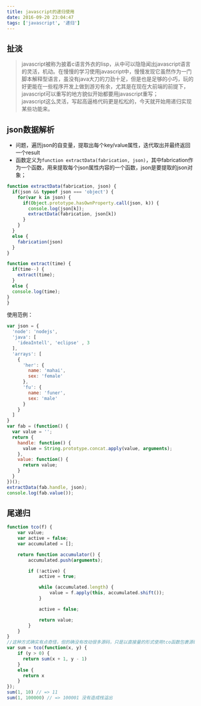 ```yaml
---
title: javascript的递归使用
date: 2016-09-20 23:04:47
tags: ['javascript', '递归']
---
```

## 扯淡
> javascript被称为披着c语言外衣的lisp，从中可以隐隐闻出javascript语言的灵活，机动。在慢慢的学习使用javascript中，慢慢发现它虽然作为一门脚本解释型语言，虽没有java大刀的刀劲十足，但是也是足够的小巧，玩的好更能在一些程序开发上做到游刃有余，尤其是在现在大前端的前提下，javascript可以重写的地方貌似开始都要用javascript重写；  
javascript这么灵活，写起高逼格代码更是松松的，今天就开始用递归实现某些功能来。
<!--more-->
## json数据解析
- 问题，遍历json的自变量，提取出每个key/value属性，迭代取出并最终返回一个result
- 函数定义为`function extractData(fabrication, json)`，其中fabrication作为一个函数，用来提取每个json属性内容的一个函数，json是要提取的json对象；
``` javascript
function extractData(fabrication, json) {
  if(json && typeof json === 'object') {
    for(var k in json) {
      if(Object.prototype.hasOwnProperty.call(json, k)) {
        console.log(json[k]);
        extractData(fabrication, json[k])
      }
    }
  }
  else {
    fabrication(json)
  }
}

function extract(time) {
  if(time--) {
    extract(time);
  }
  else {
  console.log(time);
}
}
```
使用范例：
``` javascript
var json = {
  'node': 'nodejs',
  'java': [
    'ideaIntell', 'eclipse' , 3
  ],
  'arrays': [
    {
      'her': {
        name: 'mahai',
        sex: 'female'
      },
      'fu': {
        name: 'funer',
        sex: 'male'
      }
    }
  ]
}
var fab = (function() {
  var value = '';
  return {
    handle: function() {
      value = String.prototype.concat.apply(value, arguments);
    },
    value: function() {
      return value;
    }
  }
})();
extractData(fab.handle, json);
console.log(fab.value());
```
## 尾递归
``` javascript
function tco(f) {
    var value;
    var active = false;
    var accumulated = [];

    return function accumulator() {
        accumulated.push(arguments);

        if (!active) {
            active = true;

            while (accumulated.length) {
                value = f.apply(this, accumulated.shift());
            }

            active = false;

            return value;
        }
    }
}
//这种方式确实有点奇怪，但的确没有改动很多源码，只是以直接量的形式使用tco函数包裹源码
var sum = tco(function(x, y) {
    if (y > 0) {
      return sum(x + 1, y - 1)
    }
    else {
      return x
    }
});
sum(1, 10) // => 11
sum(1, 100000) // => 100001 没有造成栈溢出

```
